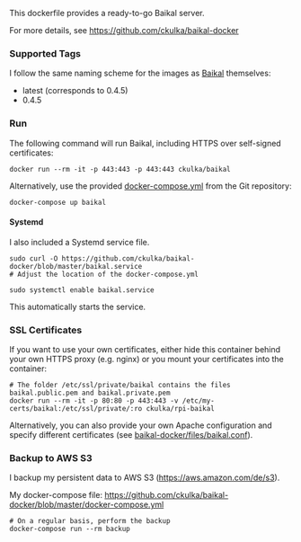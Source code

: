 This dockerfile provides a ready-to-go Baikal server.

For more details, see https://github.com/ckulka/baikal-docker

### Supported Tags

I follow the same naming scheme for the images as [Baikal](http://baikal-server.com/) themselves:
 - latest (corresponds to 0.4.5)
 - 0.4.5


### Run

The following command will run Baikal, including HTTPS over self-signed certificates:
```
docker run --rm -it -p 443:443 -p 443:443 ckulka/baikal
```
Alternatively, use the provided [docker-compose.yml](https://github.com/ckulka/baikal-docker/blob/master/docker-compose.yml) from the Git repository:
```
docker-compose up baikal
```

#### Systemd

I also included a Systemd service file.
```
sudo curl -O https://github.com/ckulka/baikal-docker/blob/master/baikal.service
# Adjust the location of the docker-compose.yml

sudo systemctl enable baikal.service
```
This automatically starts the service.

### SSL Certificates

If you want to use your own certificates, either hide this container behind your own HTTPS proxy (e.g. nginx) or you mount your certificates into the container:
```
# The folder /etc/ssl/private/baikal contains the files baikal.public.pem and baikal.private.pem
docker run --rm -it -p 80:80 -p 443:443 -v /etc/my-certs/baikal:/etc/ssl/private/:ro ckulka/rpi-baikal
```
Alternatively, you can also provide your own Apache configuration  and specify different certificates (see [baikal-docker/files/baikal.conf](https://github.com/ckulka/baikal-docker/blob/master/files/baikal.conf)).

### Backup to AWS S3

I backup my persistent data to AWS S3 (https://aws.amazon.com/de/s3).

My docker-compose file: https://github.com/ckulka/baikal-docker/blob/master/docker-compose.yml
```
# On a regular basis, perform the backup
docker-compose run --rm backup
```
